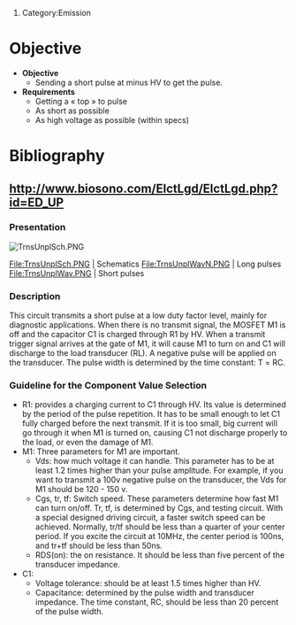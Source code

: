 1.  Category:Emission

Objective
=========

-   **Objective**
    -   Sending a short pulse at minus HV to get the pulse.
-   **Requirements**
    -   Getting a « top » to pulse
    -   As short as possible
    -   As high voltage as possible (within specs)

Bibliography
============

<http://www.biosono.com/ElctLgd/ElctLgd.php?id=ED_UP>
-----------------------------------------------------

### Presentation

![](TrnsUnplSch.PNG "TrnsUnplSch.PNG")

<File:TrnsUnplSch.PNG> | Schematics <File:TrnsUnplWavN.PNG> | Long
pulses <File:TrnsUnplWav.PNG> | Short pulses

### Description

This circuit transmits a short pulse at a low duty factor level, mainly
for diagnostic applications. When there is no transmit signal, the
MOSFET M1 is off and the capacitor C1 is charged through R1 by HV. When
a transmit trigger signal arrives at the gate of M1, it will cause M1 to
turn on and C1 will discharge to the load transducer (RL). A negative
pulse will be applied on the transducer. The pulse width is determined
by the time constant: Τ = RC.

### Guideline for the Component Value Selection

-   R1: provides a charging current to C1 through HV. Its value is
    determined by the period of the pulse repetition. It has to be small
    enough to let C1 fully charged before the next transmit. If it is
    too small, big current will go through it when M1 is turned on,
    causing C1 not discharge properly to the load, or even the damage
    of M1.
-   M1: Three parameters for M1 are important.
    -   Vds: how much voltage it can handle. This parameter has to be at
        least 1.2 times higher than your pulse amplitude. For example,
        if you want to transmit a 100v negative pulse on the transducer,
        the Vds for M1 should be 120 - 150 v.
    -   Cgs, tr, tf: Switch speed. These parameters determine how fast
        M1 can turn on/off. Tr, tf, is determined by Cgs, and
        testing circuit. With a special designed driving circuit, a
        faster switch speed can be achieved. Normally, tr/tf should be
        less than a quarter of your center period. If you excite the
        circuit at 10MHz, the center period is 100ns, and tr+tf should
        be less than 50ns.
    -   RDS(on): the on resistance. It should be less than five percent
        of the transducer impedance.
-   C1:
    -   Voltage tolerance: should be at least 1.5 times higher than HV.
    -   Capacitance: determined by the pulse width and
        transducer impedance. The time constant, RC, should be less than
        20 percent of the pulse width.
